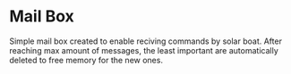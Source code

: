 # Mail Box
Simple mail box created to enable reciving commands by solar boat. After reaching max amount of messages, the least important are automatically deleted to free memory for the new ones.  
